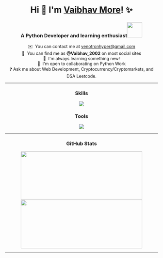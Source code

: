 <body>
  <div align="center">
    
<!--   <img src="https://raw.githubusercontent.com/gist/patevs/b007a0e98fb216438d4cbf559fac4166/raw/88f20c9d749d756be63f22b09f3c4ac570bc5101/programming.gif" alt="programmer gif" style="max-width: 100%; display: inline-block; width: 40%"/> -->
  
# Hi 👋 I'm [Vaibhav More](https://www.linkedin.com/in/vaibhavnm/)! ✨
    
### A Python Developer and learning enthusiast<img src="https://media.giphy.com/media/qjqUcgIyRjsl2/giphy.gif" width="50" />

  ✉️  You can contact me at [venotronhyper@gmail.com](mailto:venotronhyper@gmail.com)<br>
  🔎  You can find me as **@Vaibhav_2002** on most social sites<br>
  🚀  I'm always learning something new!<br>
  🤝  I'm open to collaborating on Python Work<br>
  ❓   Ask me about Web Development, Cryptocurrency/Cryptomarkets, and DSA Leetcode.<br>

<!--   ![](https://komarev.com/ghpvc/?username=VaibhavMore2002&style=for-the-badge) -->
<hr>

### Skills

<p align="center">
    <img src="https://skillicons.dev/icons?i=html,css,bootstrap,js,mysql,mongodb,react,python,tailwind,flask" />
</p>

### Tools

<p align="center">
    <img src="https://skillicons.dev/icons?i=eclipse,linux,vscode,git,github,vercel,netlify,canva" />
</p>

<hr>

### GitHub Stats
<span align="center">
<a href="https://www.linkedin.com/in/vaibhavnm/">
<img src="https://github-readme-stats.vercel.app/api?username=VaibhavMore2002&show_icons=true&hide=&count_private=true&title_color=3382ed&text_color=0f172a&icon_color=3382ed&bg_color=ffffff&hide_border=true&show_icons=true" width="400" height="160" />
<img src="https://github-readme-streak-stats.herokuapp.com/?user=VaibhavMore2002&stroke=0f172a&background=ffffff&ring=3382ed&fire=3382ed&currStreakNum=0f172a&currStreakLabel=3382ed&sideNums=0f172a&sideLabels=0f172a&dates=0f172a&hide_border=true" width="400" height="160" /></a>
</span>

----
</div>
</body>
